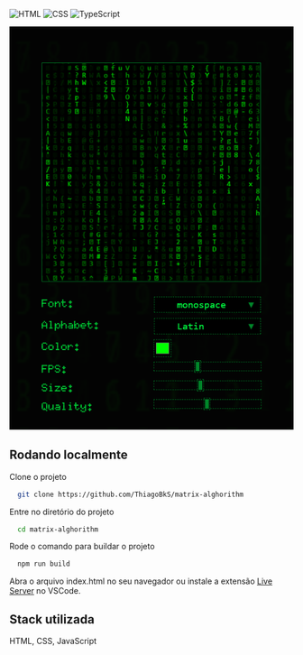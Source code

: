 ![HTML](https://img.shields.io/badge/HTML5-E34F26?style=for-the-badge&logo=html5&logoColor=white)
![CSS](https://img.shields.io/badge/CSS3-1572B6?style=for-the-badge&logo=css3&logoColor=white)
![TypeScript](https://shields.io/badge/TypeScript-3178C6?logo=TypeScript&logoColor=FFF&style=flat-square)

![Screenshoot](./images/preview.jpg)

## Rodando localmente

Clone o projeto

```bash
  git clone https://github.com/ThiagoBkS/matrix-alghorithm

```

Entre no diretório do projeto

```bash
  cd matrix-alghorithm
```

Rode o comando para buildar o projeto

```bash
  npm run build
```

Abra o arquivo index.html no seu navegador ou instale a extensão [Live Server](https://marketplace.visualstudio.com/items?itemName=ritwickdey.LiveServer) no VSCode.

## Stack utilizada

HTML, CSS, JavaScript
